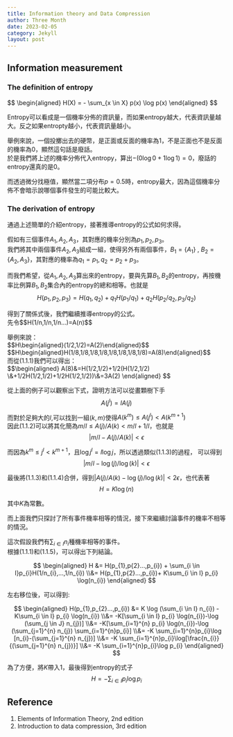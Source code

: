 ```yaml
---
title: Information theory and Data Compression
author: Three Month
date: 2023-02-05
category: Jekyll
layout: post
---
```


## Information measurement
### The definition of entropy

\$\$
\begin{aligned}
H(X) =  - \sum_{x \in X} p(x) \log p(x)
\end{aligned}
\$\$

Entropy可以看成是一個機率分佈的資訊量，而如果entropy越大，代表資訊量越大。反之如果entropty越小，代表資訊量越小。

舉例來說，一個投擲出去的硬幣，是正面或反面的機率為1，不是正面也不是反面的機率為0，顯然這句話是廢話。  
於是我們將上述的機率分佈代入entropy，算出$-( 0 \log 0+ 1 \log 1 ) = 0$，廢話的entropy還真的是0。  

而透過微分找極值，顯然當二項分布$p=0.5$時，entropy最大，因為這個機率分佈不會暗示說哪個事件發生的可能比較大。

### The derivation of entropy
通過上述簡單的介紹entropy，接著推導entropy的公式如何求得。  

假如有三個事件$A_{1},A_{2},A_{3}$，其對應的機率分別為$p_{1},p_{2},p_{3}$。  
我們將其中兩個事件$A_{2},A_{3}$組成一組，使得另外有兩個事件，$B_{1} = \{ A_{1} \}$ $,$ $B_{2} = \{ A_{2} , A_{3} \}$，其對應的機率為$q_{1}=p_{1},q_{2}=p_{2}+p_{3}$。

而我們希望，從$A_{1},A_{2},A_{3}$算出來的entropy，要與先算$B_{1},B_{2}$的entropy，再按機率比例算$B_{1},B_{2}$集合內的entropy的總和相等。也就是  
$$H(p_{1},p_{2},p_{3})=H(q_{1},q_{2})+q_{1}H(p_{1}/q_{1})+q_{2}H(p_{2}/q_{2},p_{3}/q_{2})\tag{1.1.1}$$

得到了關係式後，我們繼續推導entropy的公式。  
先令\$\$H(1/n,1/n,1/n...)=A(n)\$\$  

舉例來說：  
\$\$H\begin{aligned}(1/2,1/2)=A(2)\end{aligned}\$\$
\$\$H\begin{aligned}H(1/8,1/8,1/8,1/8,1/8,1/8,1/8,1/8)=A(8)\end{aligned}\$\$   
而從$(1.1.1)$我們可以得出：  
\$\$\begin{aligned}
A(8)&=H(1/2,1/2)+1/2(H(1/2,1/2)
\\&+1/2H(1/2,1/2)+1/2H(1/2,1/2))\\&=3A(2)
\end{aligned}
\$\$

從上面的例子可以觀察出下式，證明方法可以從畫顆樹下手
$$\tag{1.1.2}A(j^l)=lA(j)$$

而對於足夠大的$l$,可以找到一組$(k,m)$使得$A(k^m) \le A(j^l)<A(k^{m+1})$  
因此$(1.1.2)$可以將其化簡為$m/l \le A(j)/A(k) < m/l + 1/l$，也就是
$$\tag{1.1.3}|m/l - A(j)/A(k)| < \epsilon$$

而因為$k^m \le j^l<k^{m+1}$，且$\log{j^l} = l \log j$，所以透過類似$(1.1.3)$的過程，
可以得到$$\tag{1.1.4}|m/l - \log (j)/ \log(k)| < \epsilon$$

最後將$(1.1.3)$和$(1.1.4)$合併，得到$|A(j)/A(k) - \log (j)/ \log(k)| <2 \epsilon$，也代表著  
$$\tag{1.1.5}H=K \log (n)$$

其中$K$為常數。

而上面我們只探討了所有事件機率相等的情況，接下來繼續討論事件的機率不相等的情況。

這次假設我們有$\sum_{i \in I} n_{i}$種機率相等的事件。  
根據$(1.1.1)$和$(1.1.5)$，可以得出下列結論。  

$$
\begin{aligned}
H &= H(p_{1},p{2}...,p_{i}) + \sum_{i \in I}p_{i}H(1/n_{i},...,1/n_{i})
\\&= H(p_{1},p{2}...,p_{i})+ K\sum_{i \in I} p_{i} \log(n_{i})
\end{aligned}
$$

左右移位後，可以得到:    

$$
\begin{aligned}
H(p_{1},p_{2}...,p_{i}) &= K \log (\sum_{i \in I} n_{i}) - K\sum_{i \in I} p_{i} \log(n_{i})
\\&= -K[\sum_{i \in I} p_{i} \log(n_{i})-\log (\sum_{j \in J} n_{j})]
\\&= -K[\sum_{i=1}^{n} p_{i} \log(n_{i})-\log (\sum_{j=1}^{n} n_{j}) \sum_{i=1}^{n}p_{i}]
\\&= -K \sum_{i=1}^{n}p_{i}\log [n_{i}-(\sum_{j=1}^{n} n_{j})]
\\&= -K \sum_{i=1}^{n}p_{i}\log[\frac{n_{i}}{(\sum_{j=1}^{n} n_{j})}]
\\&= -K \sum_{i=1}^{n}p_{i}\log p_{i}
\end{aligned}
$$

為了方便，將$K$帶入$1$，最後得到entropy的式子  
$$\tag{1.1}H=-\sum_{i \in I}p_{i}\log p_{i}$$

## Reference
1. Elements of Information Theory, 2nd edition
2. Introduction to data compression, 3rd edition